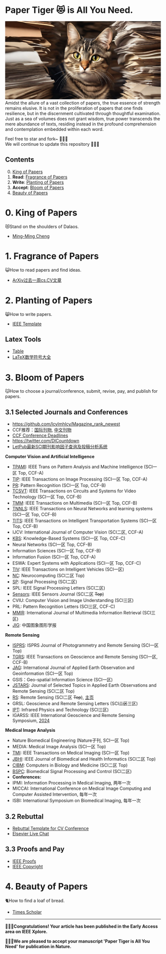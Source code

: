 # Paper Tiger :heart_eyes_cat: is All You Need.
![avatar](/paper_tiger.png)
Amidst the allure of a vast collection of papers, the true essence of strength remains elusive. 
It is not in the proliferation of papers that one finds resilience, but in the discernment cultivated through thoughtful examination. 
Just as a sea of volumes does not grant wisdom, true power transcends the mere abundance of texts, residing instead in the profound comprehension and contemplation embedded within each word.

Feel free to star and fork~ :star2::star2::star2:    
We will continue to update this repository :running::running::running:



## Contents  
0. [King of Papers](#0-King-of-Papers)
1. **Read**: [Fragrance of Papers](#1-Fragrance-of-Papers)
2. **Write**: [Planting of Papers](#2-Planting-of-Papers)
3. **Accept**: [Bloom of Papers](#3-Bloom-of-Papers)
4. [Beauty of Papers](#4-Beauty-of-Papers)






# 0. King of Papers
:heart_eyes_cat:Stand on the shoulders of Dalaos.
- [Ming-Ming Cheng](https://mmcheng.net/publications/)









# 1. Fragrance of Papers
:smiley_cat:How to read papers and find ideas.

- [ArXiv过去一周cs.CV文章](https://arxiv.org/list/cs.CV/pastweek)












# 2. Planting of Papers
:smile_cat:How to write papers.
- [IEEE Template](https://template-selector.ieee.org/secure/templateSelector/publicationType)

## Latex Tools
- [Table](https://www.tablesgenerator.com/latex_tables)
- [LaTeX数学符号大全](https://blog.csdn.net/LCCFlccf/article/details/89643585)








# 3. Bloom of Papers
:kissing_cat:How to choose a journal/conference, submit, revise, pay, and publish for papers.
## 3.1 Selected Journals and Conferences
- https://github.com/lcylmhlcy/Magazine_rank_newest
- CCF推荐：[国际刊物](https://www.ccf.org.cn/Academic_Evaluation/CGAndMT/), [中文刊物](https://www.ccf.org.cn/ccftjgjxskwml/)
- [CCF Conference Deadlines](https://ccfddl.top/)
- https://twitter.com/DlCountdown
- [LetPub最新SCI期刊影响因子查询及投稿分析系统](https://www.letpub.com.cn/index.php?page=journalapp)

**Computer Vision and Artificial Intelligence**
- [TPAMI](https://mc.manuscriptcentral.com/tpami-cs): IEEE Trans on Pattern Analysis and Machine Intelligence (SCI一区 Top, CCF-A)
- [TIP](https://mc.manuscriptcentral.com/tip-ieee): IEEE Transactions on Image Processing (SCI一区 Top, CCF-A)
- [PR](https://www.editorialmanager.com/pr/default1.aspx): Pattern Recognition (SCI一区 Top, CCF-B)
- [TCSVT](https://mc.manuscriptcentral.com/tcsvt): IEEE Transactions on Circuits and Systems for Video Technology (SCI一区 Top, CCF-B)
- [TMM](https://mc.manuscriptcentral.com/tmm-ieee): IEEE Transactions on Multimedia (SCI一区 Top, CCF-B)
- [TNNLS](https://mc.manuscriptcentral.com/tnnls): IEEE Transactions on Neural Networks and learning systems (SCI一区 Top, CCF-B)
- [TITS](https://mc.manuscriptcentral.com/t-its): IEEE Transactions on Intelligent Transportation Systems (SCI一区 Top, CCF-B)
- IJCV: International Journal of Computer Vision (SCI二区, CCF-A)
- [KBS](https://www.editorialmanager.com/knosys/default2.aspx): Knowledge-Based Systems (SCI一区 Top, CCF-C)
- Neural Networks (SCI一区 Top, CCF-B)
- Information Sciences (SCI一区 Top, CCF-B)
- Information Fusion (SCI一区 Top, CCF-A)
- ESWA: Expert Systems with Applications (SCI一区 Top, CCF-C)
- [TIV](https://mc.manuscriptcentral.com/t-iv): IEEE Transactions on Intelligent Vehicles (SCI一区)
- [NC](https://www2.cloud.editorialmanager.com/neucom/default2.aspx): Neurocomputing (SCI二区 Top)
- [SP](https://www2.cloud.editorialmanager.com/sigpro/default2.aspx): Signal Processing (SCI二区)
- SPL: IEEE Signal Processing Letters (SCI二区)
- [Sensors](https://mc.manuscriptcentral.com/sensors): IEEE Sensors Journal (SCI二区 ~~Top~~)
- CVIU: Computer Vision and Image Understanding (SCI三区)
- PRL: Pattern Recognition Letters (SCI三区, CCF-C)
- [MMIR](https://www2.cloud.editorialmanager.com/mmir/default2.aspx): International Journal of Multimedia Information Retrieval (SCI三区)
- [JIG](http://www.cjig.cn/jig/ch/index.aspx): 中国图象图形学报

**Remote Sensing**
- [ISPRS](https://www2.cloud.editorialmanager.com/photo/default2.aspx): ISPRS Journal of Photogrammetry and Remote Sensing (SCI一区 Top)
- [TGRS](https://mc.manuscriptcentral.com/tgrs): IEEE Transactions on Geoscience and Remote Sensing (SCI一区, CCF-B)
- [JAG](https://www2.cloud.editorialmanager.com/jag/default2.aspx): International Journal of Applied Earth Observation and Geoinformation (SCI一区 Top)
- GSIS：Geo-spatial Information Science (SCI一区)
- [JSTARS](https://mc.manuscriptcentral.com/jstars): Journal of Selected Topics in Applied Earth Observations and Remote Sensing (SCI二区 Top)
- [RS](https://susy.mdpi.com/user/manuscripts/upload/89796d1ea0142843673d53fa4dce5d85?&journal=remotesensing): Remote Sensing (SCI二区 ~~Top~~), [主页](https://www.mdpi.com/journal/remotesensing)
- GRSL: Geoscience and Remote Sensing Letters (SCI~~二区~~三区)
- [IPT](https://www2.cloud.editorialmanager.com/infphy/default2.aspx): Infrared Physics and Technology (SCI三区)
- IGARSS: IEEE International Geoscience and Remote Sensing Symposium, [2024](https://2024.ieeeigarss.org/index.php#welcome)


**Medical Image Analysis**
- Nature Biomedical Engineering (Nature子刊, SCI一区 Top)
- MEDIA: Medical Image Analysis (SCI一区 Top)
- [TMI](https://mc.manuscriptcentral.com/tmi-ieee): IEEE Transactions on Medical Imaging (SCI一区 Top)
- [JBHI](https://mc.manuscriptcentral.com/jbhi-embs): IEEE Journal of Biomedical and Health Informatics (SCI二区 Top)
- [CIBM](https://www2.cloud.editorialmanager.com/cibm/default2.aspx): Computers in Biology and Medicine (SCI二区 Top)
- [BSPC](https://www2.cloud.editorialmanager.com/bspc/default2.aspx): Biomedical Signal Processing and Control (SCI二区)
- **Conferences:**
- IPMI: Information Processing in Medical Imaging, 两年一次
- MICCAI: International Conference on Medical Image Computing and Computer Assisted Intervention, 每年一次
- ISBI: International Symposium on Biomedical Imaging, 每年一次  


## 3.2 Rebuttal
- [Rebuttal Template for CV Conference](https://github.com/guanyingc/cv_rebuttal_template)
- [Elsevier Live Chat](https://service.elsevier.com/app/chat/chat_launch/supporthub/publishing/#opennewwindow)


## 3.3 Proofs and Pay 
- [IEEE Proofs](https://authorgateway.ieee.org/ag/public/landing.jsp)
- [IEEE Copyright](https://roa.copyright.com/rs-ui-web/manage_account/orders/view-search)




# 4. Beauty of Papers
:cat2:How to find a loaf of bread.
- [Times Scholar](https://www.sdxz2050.com/)


------

**:clap::clap::clap:Congratulations! Your article has been published in the Early Access area on IEEE Xplore.**

**:clap::clap::clap:We are pleased to accept your manuscript 'Paper Tiger is All You Need' for publication in Nature.**
